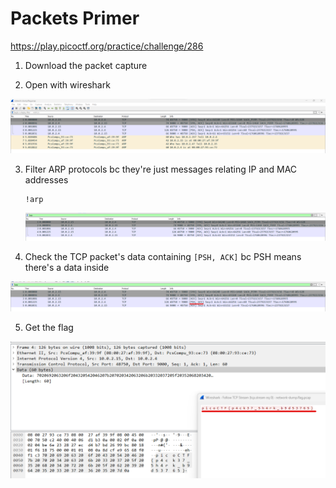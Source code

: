 # Packets Primer

https://play.picoctf.org/practice/challenge/286

1. Download the packet capture

2. Open with wireshark

  <img src="../assets/286/286_1.png" />

3. Filter ARP protocols bc they're just messages relating IP and MAC addresses

   ```
   !arp
   ```

    <img src="../assets/286/286_2.png" />

4. Check the TCP packet's data containing <code>[PSH, ACK]</code> bc PSH means there's a data inside

  <img src="../assets/286/286_3.png" />

5. Get the flag

  <img src="../assets/286/286_4.png" />
